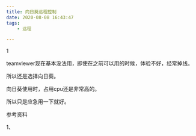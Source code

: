 ```yaml
---
title: 向日葵远程控制
date: 2020-08-08 16:43:47
tags:
	- 远程

---
```


1

teamviewer现在基本没法用，即使在之前可以用的时候，体验不好，经常掉线。

所以还是选择向日葵。

向日葵使用时，占用cpu还是非常高的。

所以只是应急用一下就好。



参考资料

1、